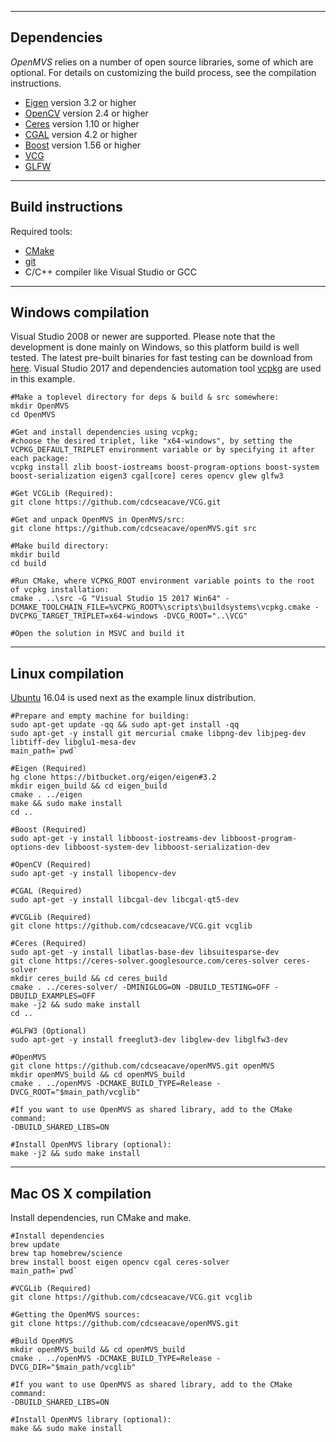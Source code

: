------------
Dependencies
------------

*OpenMVS* relies on a number of open source libraries, some of which are optional. For details on customizing the build process, see the compilation instructions.
* [Eigen](http://eigen.tuxfamily.org) version 3.2 or higher
* [OpenCV](http://opencv.org) version 2.4 or higher
* [Ceres](http://ceres-solver.org) version 1.10 or higher
* [CGAL](http://www.cgal.org) version 4.2 or higher
* [Boost](http://www.boost.org) version 1.56 or higher
* [VCG](http://vcg.isti.cnr.it/vcglib)
* [GLFW](http://www.glfw.org)

------------------
Build instructions
------------------

Required tools:
* [CMake](http://www.cmake.org)
* [git](https://git-scm.com)
* C/C++ compiler like Visual Studio or GCC

-------------------
Windows compilation
-------------------

Visual Studio 2008 or newer are supported. Please note that the development is done mainly on Windows, so this platform build is well tested. The latest pre-built binaries for fast testing can be download from [here](https://github.com/cdcseacave/openMVS_sample/releases/latest). Visual Studio 2017 and dependencies automation tool [vcpkg](https://github.com/Microsoft/vcpkg) are used in this example.

```
#Make a toplevel directory for deps & build & src somewhere:
mkdir OpenMVS
cd OpenMVS

#Get and install dependencies using vcpkg;
#choose the desired triplet, like "x64-windows", by setting the VCPKG_DEFAULT_TRIPLET environment variable or by specifying it after each package:
vcpkg install zlib boost-iostreams boost-program-options boost-system boost-serialization eigen3 cgal[core] ceres opencv glew glfw3

#Get VCGLib (Required):
git clone https://github.com/cdcseacave/VCG.git

#Get and unpack OpenMVS in OpenMVS/src:
git clone https://github.com/cdcseacave/openMVS.git src

#Make build directory:
mkdir build
cd build

#Run CMake, where VCPKG_ROOT environment variable points to the root of vcpkg installation:
cmake . ..\src -G "Visual Studio 15 2017 Win64" -DCMAKE_TOOLCHAIN_FILE=%VCPKG_ROOT%\scripts\buildsystems\vcpkg.cmake -DVCPKG_TARGET_TRIPLET=x64-windows -DVCG_ROOT="..\VCG"

#Open the solution in MSVC and build it
```

-----------------
Linux compilation
-----------------

[Ubuntu](http://www.ubuntu.com) 16.04 is used next as the example linux distribution.

```
#Prepare and empty machine for building:
sudo apt-get update -qq && sudo apt-get install -qq
sudo apt-get -y install git mercurial cmake libpng-dev libjpeg-dev libtiff-dev libglu1-mesa-dev
main_path=`pwd`

#Eigen (Required)
hg clone https://bitbucket.org/eigen/eigen#3.2
mkdir eigen_build && cd eigen_build
cmake . ../eigen
make && sudo make install
cd ..

#Boost (Required)
sudo apt-get -y install libboost-iostreams-dev libboost-program-options-dev libboost-system-dev libboost-serialization-dev

#OpenCV (Required)
sudo apt-get -y install libopencv-dev

#CGAL (Required)
sudo apt-get -y install libcgal-dev libcgal-qt5-dev

#VCGLib (Required)
git clone https://github.com/cdcseacave/VCG.git vcglib

#Ceres (Required)
sudo apt-get -y install libatlas-base-dev libsuitesparse-dev
git clone https://ceres-solver.googlesource.com/ceres-solver ceres-solver
mkdir ceres_build && cd ceres_build
cmake . ../ceres-solver/ -DMINIGLOG=ON -DBUILD_TESTING=OFF -DBUILD_EXAMPLES=OFF
make -j2 && sudo make install
cd ..

#GLFW3 (Optional)
sudo apt-get -y install freeglut3-dev libglew-dev libglfw3-dev

#OpenMVS
git clone https://github.com/cdcseacave/openMVS.git openMVS
mkdir openMVS_build && cd openMVS_build
cmake . ../openMVS -DCMAKE_BUILD_TYPE=Release -DVCG_ROOT="$main_path/vcglib"

#If you want to use OpenMVS as shared library, add to the CMake command:
-DBUILD_SHARED_LIBS=ON

#Install OpenMVS library (optional):
make -j2 && sudo make install
```

--------------------
Mac OS X compilation
--------------------

Install dependencies, run CMake and make.

```
#Install dependencies
brew update
brew tap homebrew/science
brew install boost eigen opencv cgal ceres-solver
main_path=`pwd`

#VCGLib (Required)
git clone https://github.com/cdcseacave/VCG.git vcglib

#Getting the OpenMVS sources:
git clone https://github.com/cdcseacave/openMVS.git

#Build OpenMVS
mkdir openMVS_build && cd openMVS_build
cmake . ../openMVS -DCMAKE_BUILD_TYPE=Release -DVCG_DIR="$main_path/vcglib"

#If you want to use OpenMVS as shared library, add to the CMake command:
-DBUILD_SHARED_LIBS=ON

#Install OpenMVS library (optional):
make && sudo make install
```
